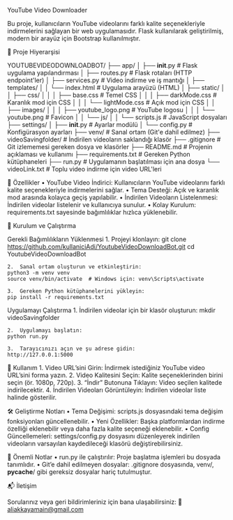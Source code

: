 YouTube Video Downloader

Bu proje, kullanıcıların YouTube videolarını farklı kalite seçenekleriyle indirmelerini sağlayan bir web uygulamasıdır. Flask kullanılarak geliştirilmiş, modern bir arayüz için Bootstrap kullanılmıştır.

📂 Proje Hiyerarşisi

YOUTUBEVIDEODOWNLOADBOT/
├── app/
│   ├── __init__.py             # Flask uygulama yapılandırması
│   ├── routes.py               # Flask rotaları (HTTP endpoint'ler)
│   ├── services.py             # Video indirme ve iş mantığı
│   ├── templates/
│   │   └── index.html          # Uygulama arayüzü (HTML)
│   ├── static/
│   │   ├── css/
│   │   │   ├── base.css        # Temel CSS
│   │   │   ├── darkMode.css    # Karanlık mod için CSS
│   │   │   └── lightMode.css   # Açık mod için CSS
│   │   ├── images/
│   │   │   ├── youtube_logo.png # YouTube logosu
│   │   │   └── youtube.png      # Favicon
│   │   └── js/
│   │       └── scripts.js      # JavaScript dosyaları
├── settings/
│   ├── __init__.py             # Ayarlar modülü
│   └── config.py               # Konfigürasyon ayarları
├── venv/                       # Sanal ortam (Git'e dahil edilmez)
├── videoSavingfolder/          # İndirilen videoların saklandığı klasör
├── .gitignore                  # Git izlememesi gereken dosya ve klasörler
├── README.md                   # Projenin açıklaması ve kullanımı
├── requirements.txt            # Gereken Python kütüphaneleri
├── run.py                      # Uygulamanın başlatılması için ana dosya
└── videoLink.txt               # Toplu video indirme için video URL'leri

🎯 Özellikler
	•	YouTube Video İndirici: Kullanıcıların YouTube videolarını farklı kalite seçenekleriyle indirmelerini sağlar.
	•	Tema Desteği: Açık ve karanlık mod arasında kolayca geçiş yapılabilir.
	•	İndirilen Videoların Listelenmesi: İndirilen videolar listelenir ve kullanıcıya sunulur.
	•	Kolay Kurulum: requirements.txt sayesinde bağımlılıklar hızlıca yüklenebilir.

🚀 Kurulum ve Çalıştırma

Gerekli Bağımlılıkların Yüklenmesi
	1.	Projeyi klonlayın:
	git clone https://github.com/kullaniciAdi/YoutubeVideoDownloadBot.git
	cd YoutubeVideoDownloadBot

	2.	Sanal ortam oluşturun ve etkinleştirin:
	python3 -m venv venv
	source venv/bin/activate  # Windows için: venv\Scripts\activate

	3.	Gereken Python kütüphanelerini yükleyin:
	pip install -r requirements.txt


Uygulamayı Çalıştırma
	1.	İndirilen videolar için bir klasör oluşturun:
	mkdir videoSavingfolder

	2.	Uygulamayı başlatın:
	python run.py

	3.	Tarayıcınızı açın ve şu adrese gidin:
	http://127.0.0.1:5000

📘 Kullanım
	1.	Video URL’sini Girin: İndirmek istediğiniz YouTube video URL’sini forma yazın.
	2.	Video Kalitesini Seçin: Kalite seçeneklerinden birini seçin (ör. 1080p, 720p).
	3.	“İndir” Butonuna Tıklayın: Video seçilen kalitede indirilecektir.
	4.	İndirilen Videoları Görüntüleyin: İndirilen videolar liste halinde gösterilir.

🛠️ Geliştirme Notları
	•	Tema Değişimi: scripts.js dosyasındaki tema değişim fonksiyonları güncellenebilir.
	•	Yeni Özellikler: Başka platformlardan indirme özelliği eklenebilir veya daha fazla kalite seçeneği eklenebilir.
	•	Config Güncellemeleri: settings/config.py dosyasını düzenleyerek indirilen videoların varsayılan kaydedileceği klasörü değiştirebilirsiniz.

🔑 Önemli Notlar
	•	run.py ile çalıştırılır: Proje başlatma işlemleri bu dosyada tanımlıdır.
	•	Git’e dahil edilmeyen dosyalar: .gitignore dosyasında, venv/, __pycache__/ gibi gereksiz dosyalar hariç tutulmuştur.

📬 İletişim

Sorularınız veya geri bildirimleriniz için bana ulaşabilirsiniz:
📧 aliakkayamain@gmail.com